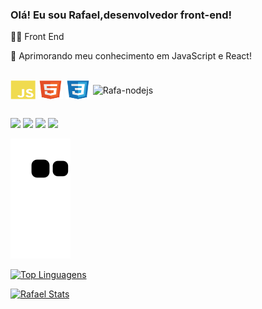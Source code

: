 ### Olá! Eu sou Rafael,desenvolvedor front-end!

👨‍🎓 Front End

🤯 Aprimorando meu conhecimento em JavaScript e React!


  
<div style="display: inline_block"><br>
  <img align="center" alt="Rafa-Js" height="30" width="40" src="https://raw.githubusercontent.com/devicons/devicon/master/icons/javascript/javascript-plain.svg">
  <img align="center" alt="Rafa-HTML" height="30" width="40" src="https://raw.githubusercontent.com/devicons/devicon/master/icons/html5/html5-original.svg">
  <img align="center" alt="Rafa-CSS" height="30" width="40" src="https://raw.githubusercontent.com/devicons/devicon/master/icons/css3/css3-original.svg">
  <img align="center" alt="Rafa-nodejs" heigth="80" width="40" src="https://img.shields.io/badge/Node.js-43853D?style=for-the-badge&logo=node.js&logoColor=white">
</div>
  
##

<div> 
  
  <a href="https://www.instagram.com/sillvaraafael/" target="_blank"><img src="https://img.shields.io/badge/-Instagram-%23E4405F?style=for-the-badge&logo=instagram&logoColor=white" target="_blank"></a>
 	<a href="Rafaelbm#1331" target="_blank"><img src="https://img.shields.io/badge/Discord-7289DA?style=for-the-badge&logo=discord&logoColor=white" target="_blank"></a> 
  <a href = "rafaeldocarmo.dev@gmail.com"><img src="https://img.shields.io/badge/-Gmail-%23333?style=for-the-badge&logo=gmail&logoColor=white" target="_blank"></a>
  <a href="https://www.linkedin.com/in/rafael-do-carmo-27b500ba/" target="_blank"><img src="https://img.shields.io/badge/-LinkedIn-%230077B5?style=for-the-badge&logo=linkedin&logoColor=white" target="_blank"></a> 
</div>
  
![Snake animation](https://github.com/RafaelSPro/RafaelSPro/blob/output/github-contribution-grid-snake.svg)

[![Top Linguagens](https://github-readme-stats.vercel.app/api/top-langs/?username=RafaelSPro)](https://github.com/anuraghazra/github-readme-stats)


[![Rafael Stats](https://github-readme-stats.vercel.app/api?username=RafaelSPro)](https://github.com/anuraghazra/github-readme-stats)
  

  
 
